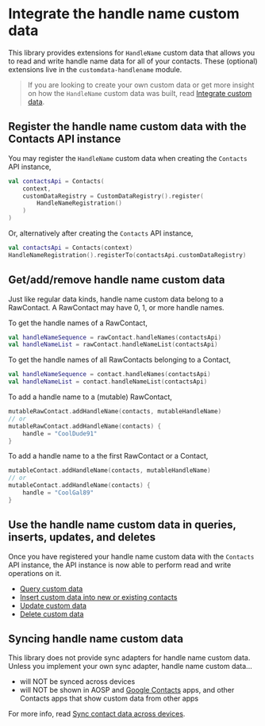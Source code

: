 # Integrate the handle name custom data

This library provides extensions for `HandleName` custom data that allows you to read and write
handle name data for all of your contacts. These (optional) extensions live in the 
`customdata-handlename` module. 

> If you are looking to create your own custom data or get more insight on how the `HandleName` 
> custom data was built, read [Integrate custom data](/howto/integrate-custom-data.md).

## Register the handle name custom data with the Contacts API instance

You may register the `HandleName` custom data when creating the `Contacts` API instance,

```kotlin
val contactsApi = Contacts(
    context,
    customDataRegistry = CustomDataRegistry().register(
        HandleNameRegistration()
    )
)
```

Or, alternatively after creating the `Contacts` API instance,

```kotlin
val contactsApi = Contacts(context)
HandleNameRegistration().registerTo(contactsApi.customDataRegistry)
```

## Get/add/remove handle name custom data

Just like regular data kinds, handle name custom data belong to a RawContact. A RawContact may have 
0, 1, or more handle names.

To get the handle names of a RawContact,

```kotlin
val handleNameSequence = rawContact.handleNames(contactsApi)
val handleNameList = rawContact.handleNameList(contactsApi)
```

To get the handle names of all RawContacts belonging to a Contact,

```kotlin
val handleNameSequence = contact.handleNames(contactsApi)
val handleNameList = contact.handleNameList(contactsApi)
```

To add a handle name to a (mutable) RawContact,

```kotlin
mutableRawContact.addHandleName(contacts, mutableHandleName)
// or
mutableRawContact.addHandleName(contacts) {
    handle = "CoolDude91"
}
```

To add a handle name to a the first RawContact or a Contact,

```kotlin
mutableContact.addHandleName(contacts, mutableHandleName)
// or
mutableContact.addHandleName(contacts) {
    handle = "CoolGal89"
}
```

## Use the handle name custom data in queries, inserts, updates, and deletes

Once you have registered your handle name custom data with the `Contacts` API instance, the API 
instance is now able to perform read and write operations on it.

- [Query custom data](/howto/query-custom-data.md)
- [Insert custom data into new or existing contacts](/howto/insert-custom-data.md)
- [Update custom data](/howto/update-custom-data.md)
- [Delete custom data](/howto/delete-custom-data.md)

## Syncing handle name custom data

This library does not provide sync adapters for handle name custom data. Unless you implement your
own sync adapter, handle name custom data...

- will NOT be synced across devices
- will NOT be shown in AOSP and [Google Contacts][google-contacts] apps, and other Contacts apps
  that show custom data from other apps

For more info, read [Sync contact data across devices](/howto/sync-contact-data.md).

[google-contacts]: https://play.google.com/store/apps/details?id=com.google.android.contacts